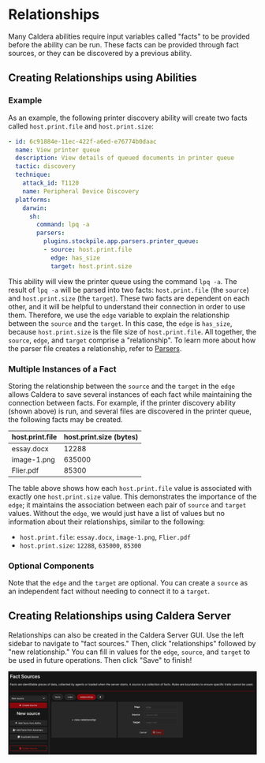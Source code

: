 # Relationships

Many Caldera abilities require input variables called "facts" to be provided before the ability can be run. These facts can be provided through fact sources, or they can be discovered by a previous ability.

## Creating Relationships using Abilities

### Example

As an example, the following printer discovery ability will create two facts called `host.print.file` and `host.print.size`:

```yaml
- id: 6c91884e-11ec-422f-a6ed-e76774b0daac
  name: View printer queue
  description: View details of queued documents in printer queue
  tactic: discovery
  technique:
    attack_id: T1120
    name: Peripheral Device Discovery
  platforms:
    darwin:
      sh:
        command: lpq -a
        parsers:
          plugins.stockpile.app.parsers.printer_queue:
          - source: host.print.file
            edge: has_size
            target: host.print.size
```

This ability will view the printer queue using the command `lpq -a`. The result of `lpq -a` will be parsed into two facts: `host.print.file` (the `source`) and `host.print.size` (the `target`). These two facts are dependent on each other, and it will be helpful to understand their connection in order to use them. Therefore, we use the `edge` variable to explain the relationship between the `source` and the `target`. In this case, the `edge` is `has_size`, because `host.print.size` is the file size of `host.print.file`. All together, the `source`, `edge`, and `target` comprise a "relationship". To learn more about how the parser file creates a relationship, refer to [Parsers](Parsers.md).

### Multiple Instances of a Fact
Storing the relationship between the `source` and the `target` in the `edge` allows Caldera to save several instances of each fact while maintaining the connection between facts. For example, if the printer discovery ability (shown above) is run, and several files are discovered in the printer queue, the following facts may be created. 

| host.print.file | host.print.size (bytes) |
| --------------- | ----------------------- |
| essay.docx      | 12288                   |
| image-1.png     | 635000                  |
| Flier.pdf       | 85300                   |

The table above shows how each `host.print.file` value is associated with exactly one `host.print.size` value. This demonstrates the importance of the `edge`; it maintains the association between each pair of `source` and `target` values. Without the `edge`, we would just have a list of values but no information about their relationships, similar to the following:

- `host.print.file`: `essay.docx`, `image-1.png`, `Flier.pdf`
- `host.print.size`: `12288`, `635000`, `85300`


### Optional Components

Note that the `edge` and the `target` are optional. You can create a `source` as an independent fact without needing to connect it to a `target`. 


## Creating Relationships using Caldera Server
Relationships can also be created in the Caldera Server GUI. Use the left sidebar to navigate to "fact sources." Then, click "relationships" followed by "new relationship." You can fill in  values for the `edge`, `source`, and `target` to be used in future operations. Then click "Save" to finish!

![fact relationships](img/fact_relationships.png)
